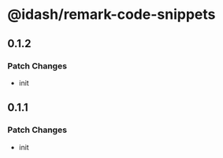 # @idash/remark-code-snippets

## 0.1.2

### Patch Changes

- init

## 0.1.1

### Patch Changes

- init
